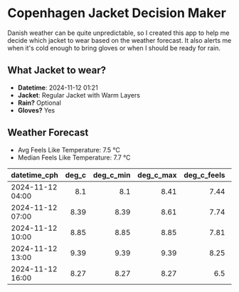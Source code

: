 
# Copenhagen Jacket Decision Maker

Danish weather can be quite unpredictable, so I created this app to help me decide which jacket to wear based on the weather forecast. 
It also alerts me when it's cold enough to bring gloves or when I should be ready for rain.

## What Jacket to wear?

- **Datetime**: 2024-11-12 01:21
- **Jacket**: Regular Jacket with Warm Layers
- **Rain?** Optional
- **Gloves?** Yes

## Weather Forecast
- Avg Feels Like Temperature: 7.5 °C
- Median Feels Like Temperature: 7.7 °C

| datetime_cph     |   deg_c |   deg_c_min |   deg_c_max |   deg_c_feels | weather   | wind   | rain   |
|:-----------------|--------:|------------:|------------:|--------------:|:----------|:-------|:-------|
| 2024-11-12 04:00 |    8.1  |        8.1  |        8.41 |          7.44 | Rain      | Low    | Low    |
| 2024-11-12 07:00 |    8.39 |        8.39 |        8.61 |          7.74 | Clouds    | Low    | None   |
| 2024-11-12 10:00 |    8.85 |        8.85 |        8.85 |          7.81 | Clouds    | Low    | None   |
| 2024-11-12 13:00 |    9.39 |        9.39 |        9.39 |          8.25 | Clouds    | Low    | None   |
| 2024-11-12 16:00 |    8.27 |        8.27 |        8.27 |          6.5  | Clouds    | Low    | None   |
        